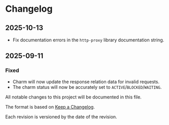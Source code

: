 # Changelog


## 2025-10-13

* Fix documentation errors in the `http-proxy` library documentation string.

## 2025-09-11

### Fixed

* Charm will now update the response relation data for invalid requests. 
* The charm status will now be accurately set to `ACTIVE`/`BLOCKED`/`WAITING`.

All notable changes to this project will be documented in this file.

The format is based on [Keep a Changelog](https://keepachangelog.com/en/1.1.0/).

Each revision is versioned by the date of the revision.
